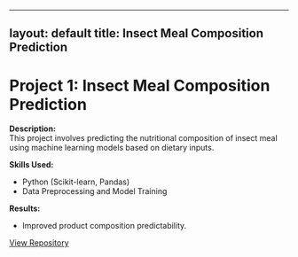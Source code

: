 
---
layout: default
title: Insect Meal Composition Prediction
---

# Project 1: Insect Meal Composition Prediction  

**Description:**  
This project involves predicting the nutritional composition of insect meal using machine learning models based on dietary inputs.  

**Skills Used:**  
- Python (Scikit-learn, Pandas)  
- Data Preprocessing and Model Training  

**Results:**  
- Improved product composition predictability.  

[View Repository](#)
